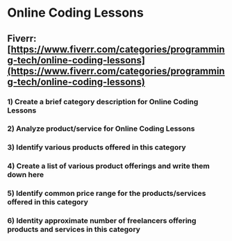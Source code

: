 # Online Coding Lessons
## Fiverr: [https://www.fiverr.com/categories/programming-tech/online-coding-lessons](https://www.fiverr.com/categories/programming-tech/online-coding-lessons)
### 1) Create a brief category description for Online Coding Lessons
### 2) Analyze product/service for Online Coding Lessons
### 3) Identify various products offered in this category
### 4) Create a list of various product offerings and write them down here
### 5) Identify common price range for the products/services offered in this category
### 6) Identity approximate number of freelancers offering products and services in this category
